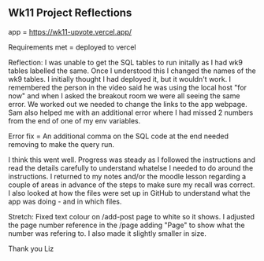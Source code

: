 ## Wk11 Project Reflections

app = https://wk11-upvote.vercel.app/

Requirements met = deployed to vercel

Reflection:
I was unable to get the SQL tables to run initally as I had wk9 tables labelled the same. Once I understood this I changed the names of the wk9 tables.
I initially thought I had deployed it, but it wouldn't work. I remembered the person in the video said he was using the local host "for now" and when I asked the breakout room we were all seeing the same error. We worked out we needed to change the links to the app webpage.  
Sam also helped me with an additional error where I had missed 2 numbers from the end of one of my env variables.

Error fix = An additional comma on the SQL code at the end needed removing to make the query run.

I think this went well. Progress was steady as I followed the instructions and read the details carefully to understand whatelse I needed to do around the instructions.
I returned to my notes and/or the moodle lesson regarding a couple of areas in advance of the steps to make sure my recall was correct.
I also looked at how the files were set up in GitHub to understand what the app was doing - and in which files.

Stretch:
Fixed text colour on /add-post page to white so it shows.
I adjusted the page number reference in the /page adding "Page" to show what the number was refering to. I also made it slightly smaller in size.

Thank you
Liz
